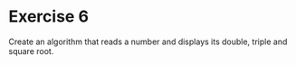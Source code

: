# Exercise 6

Create an algorithm that reads a number and displays its double, triple and square root.
